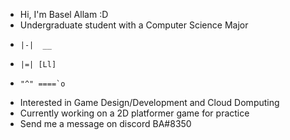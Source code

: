 - Hi, I'm Basel Allam :D
- Undergraduate student with a Computer Science Major
-     |-|  __
-     |=| [Ll]
-     "^" ====`o
- Interested in Game Design/Development and Cloud Domputing
- Currently working on a 2D platformer game for practice
- Send me a message on discord BA#8350

<!---
BOLT-7/BOLT-7 is a ✨ special ✨ repository because its `README.md` (this file) appears on your GitHub profile.
You can click the Preview link to take a look at your changes.
--->
